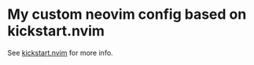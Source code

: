 # My custom neovim config based on kickstart.nvim

See [kickstart.nvim](https://github.com/nvim-lua/kickstart.nvim) for more info.
